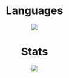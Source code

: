 <div align="center">
  
# Languages
 
<img align="center" src="https://github-readme-stats.vercel.app/api/top-langs/?username=PedroRuanoS&layout=compact&theme=apprentice"/></p>

# Stats

<img align="center" src="https://github-readme-stats.vercel.app/api?username=PedroRuanoS&theme=apprentice"/></p>
